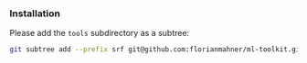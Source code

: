 


### Installation


Please add the `tools` subdirectory as a subtree:

```bash
git subtree add --prefix srf git@github.com:florianmahner/ml-toolkit.git main --squash
```



